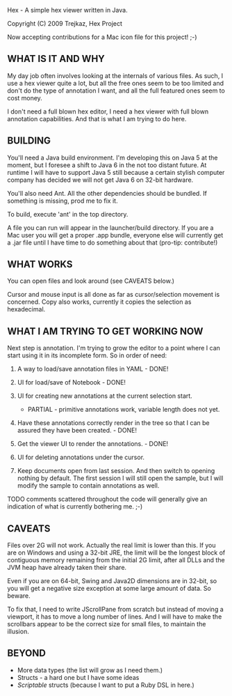 

Hex - A simple hex viewer written in Java.

Copyright (C) 2009  Trejkaz, Hex Project

Now accepting contributions for a Mac icon file for this project! ;-)


WHAT IS IT AND WHY
------------------

My day job often involves looking at the internals of various files.
As such, I use a hex viewer quite a lot, but all the free ones seem to
be too limited and don't do the type of annotation I want, and all the
full featured ones seem to cost money.

I don't need a full blown hex editor, I need a hex viewer with full blown
annotation capabilities.  And that is what I am trying to do here.


BUILDING
--------

You'll need a Java build environment.  I'm developing this on Java 5 at
the moment, but I foresee a shift to Java 6 in the not too distant future.
At runtime I will have to support Java 5 still because a certain stylish
computer company has decided we will not get Java 6 on 32-bit hardware.

You'll also need Ant.  All the other dependencies should be bundled.
If something is missing, prod me to fix it.

To build, execute 'ant' in the top directory.

A file you can run will appear in the launcher/build directory.  If you
are a Mac user you will get a proper .app bundle, everyone else will
currently get a .jar file until I have time to do something about that
(pro-tip: contribute!)


WHAT WORKS
----------

You can open files and look around (see CAVEATS below.)

Cursor and mouse input is all done as far as cursor/selection movement
is concerned.  Copy also works, currently it copies the selection as
hexadecimal.


WHAT I AM TRYING TO GET WORKING NOW
-----------------------------------

Next step is annotation.  I'm trying to grow the editor to a point where
I can start using it in its incomplete form.  So in order of need:

1. A way to load/save annotation files in YAML - DONE!

2. UI for load/save of Notebook - DONE!

3. UI for creating new annotations at the current selection start.
   - PARTIAL - primitive annotations work, variable length does not yet.

4. Have these annotations correctly render in the tree so that I can
   be assured they have been created. - DONE!

5. Get the viewer UI to render the annotations. - DONE!

6. UI for deleting annotations under the cursor.

7. Keep documents open from last session.  And then switch to opening
   nothing by default.  The first session I will still open the sample,
   but I will modify the sample to contain annotations as well.

TODO comments scattered throughout the code will generally give an
indication of what is currently bothering me. ;-)


CAVEATS
-------

Files over 2G will not work.  Actually the real limit is lower than this.
If you are on Windows and using a 32-bit JRE, the limit will be the
longest block of contiguous memory remaining from the initial 2G limit,
after all DLLs and the JVM heap have already taken their share.

Even if you are on 64-bit, Swing and Java2D dimensions are in 32-bit, so
you will get a negative size exception at some large amount of data.
So beware.

To fix that, I need to write JScrollPane from scratch but instead of
moving a viewport, it has to move a long number of lines.  And I will
have to make the scrollbars appear to be the correct size for small files,
to maintain the illusion.


BEYOND
------

* More data types (the list will grow as I need them.)
* Structs - a hard one but I have some ideas
* *Scriptable* structs (because I want to put a Ruby DSL in here.)

